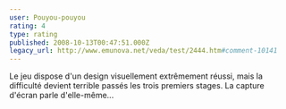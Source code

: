 ```yaml
---
user: Pouyou-pouyou
rating: 4
type: rating
published: 2008-10-13T00:47:51.000Z
legacy_url: http://www.emunova.net/veda/test/2444.htm#comment-10141
---
```

Le jeu dispose d'un design visuellement extrêmement réussi, mais la difficulté devient terrible passés les trois premiers stages. La capture d'écran parle d'elle-même...